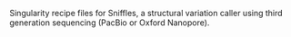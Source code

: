 Singularity recipe files for Sniffles, a structural variation caller using third generation sequencing (PacBio or Oxford Nanopore).
